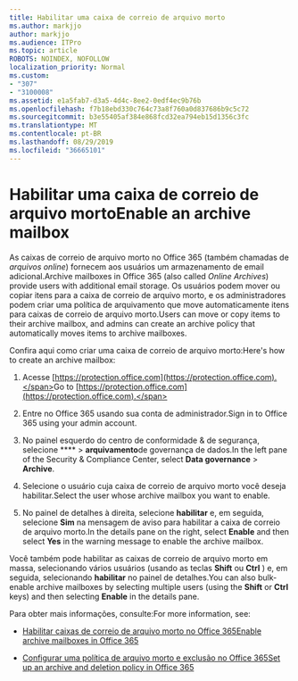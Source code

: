 ```yaml
---
title: Habilitar uma caixa de correio de arquivo morto
ms.author: markjjo
author: markjjo
ms.audience: ITPro
ms.topic: article
ROBOTS: NOINDEX, NOFOLLOW
localization_priority: Normal
ms.custom:
- "307"
- "3100008"
ms.assetid: e1a5fab7-d3a5-4d4c-8ee2-0edf4ec9b76b
ms.openlocfilehash: f7b18ebd330c764c73a8f760a0d837686b9c5c72
ms.sourcegitcommit: b3e55405af384e868fcd32ea794eb15d1356c3fc
ms.translationtype: MT
ms.contentlocale: pt-BR
ms.lasthandoff: 08/29/2019
ms.locfileid: "36665101"
---
```

# <a name="enable-an-archive-mailbox"></a><span data-ttu-id="8e9d0-102">Habilitar uma caixa de correio de arquivo morto</span><span class="sxs-lookup"><span data-stu-id="8e9d0-102">Enable an archive mailbox</span></span>

<span data-ttu-id="8e9d0-103">As caixas de correio de arquivo morto no Office 365 (também chamadas de *arquivos online*) fornecem aos usuários um armazenamento de email adicional.</span><span class="sxs-lookup"><span data-stu-id="8e9d0-103">Archive mailboxes in Office 365 (also called  *Online Archives*) provide users with additional email storage.</span></span> <span data-ttu-id="8e9d0-104">Os usuários podem mover ou copiar itens para a caixa de correio de arquivo morto, e os administradores podem criar uma política de arquivamento que move automaticamente itens para caixas de correio de arquivo morto.</span><span class="sxs-lookup"><span data-stu-id="8e9d0-104">Users can move or copy items to their archive mailbox, and admins can create an archive policy that automatically moves items to archive mailboxes.</span></span>
  
<span data-ttu-id="8e9d0-105">Confira aqui como criar uma caixa de correio de arquivo morto:</span><span class="sxs-lookup"><span data-stu-id="8e9d0-105">Here's how to create an archive mailbox:</span></span>
  
1. <span data-ttu-id="8e9d0-106">Acesse [https://protection.office.com](https://protection.office.com).</span><span class="sxs-lookup"><span data-stu-id="8e9d0-106">Go to [https://protection.office.com](https://protection.office.com).</span></span>

2. <span data-ttu-id="8e9d0-107">Entre no Office 365 usando sua conta de administrador.</span><span class="sxs-lookup"><span data-stu-id="8e9d0-107">Sign in to Office 365 using your admin account.</span></span>

3. <span data-ttu-id="8e9d0-108">No painel esquerdo do centro de conformidade &amp; de segurança, selecione \*\*\*\* \> **arquivamento**de governança de dados.</span><span class="sxs-lookup"><span data-stu-id="8e9d0-108">In the left pane of the Security &amp; Compliance Center, select **Data governance** \> **Archive**.</span></span>

4. <span data-ttu-id="8e9d0-109">Selecione o usuário cuja caixa de correio de arquivo morto você deseja habilitar.</span><span class="sxs-lookup"><span data-stu-id="8e9d0-109">Select the user whose archive mailbox you want to enable.</span></span>

5. <span data-ttu-id="8e9d0-110">No painel de detalhes à direita, selecione **habilitar** e, em seguida, selecione **Sim** na mensagem de aviso para habilitar a caixa de correio de arquivo morto.</span><span class="sxs-lookup"><span data-stu-id="8e9d0-110">In the details pane on the right, select **Enable** and then select **Yes** in the warning message to enable the archive mailbox.</span></span>

<span data-ttu-id="8e9d0-111">Você também pode habilitar as caixas de correio de arquivo morto em massa, selecionando vários usuários (usando as teclas **Shift** ou **Ctrl** ) e, em seguida, selecionando **habilitar** no painel de detalhes.</span><span class="sxs-lookup"><span data-stu-id="8e9d0-111">You can also bulk-enable archive mailboxes by selecting multiple users (using the **Shift** or **Ctrl** keys) and then selecting **Enable** in the details pane.</span></span>
  
<span data-ttu-id="8e9d0-112">Para obter mais informações, consulte:</span><span class="sxs-lookup"><span data-stu-id="8e9d0-112">For more information, see:</span></span>
  
- [<span data-ttu-id="8e9d0-113">Habilitar caixas de correio de arquivo morto no Office 365</span><span class="sxs-lookup"><span data-stu-id="8e9d0-113">Enable archive mailboxes in Office 365</span></span>](https://support.office.com/article/enable-archive-mailboxes-in-the-office-365-security-compliance-center-268a109e-7843-405b-bb3d-b9393b2342ce)

- [<span data-ttu-id="8e9d0-114">Configurar uma política de arquivo morto e exclusão no Office 365</span><span class="sxs-lookup"><span data-stu-id="8e9d0-114">Set up an archive and deletion policy in Office 365</span></span>](https://support.office.com/article/Set-up-an-archive-and-deletion-policy-for-mailboxes-in-your-Office-365-organization-ec3587e4-7b4a-40fb-8fb8-8aa05aeae2ce)
